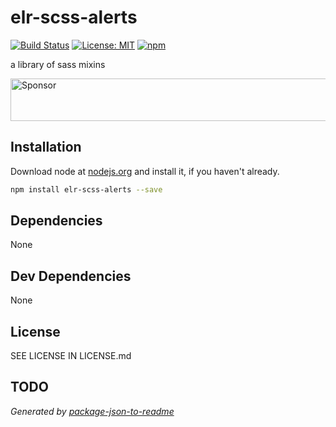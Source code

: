 # elr-scss-alerts

[![Build Status](https://travis-ci.org/Beth3346/elr-scss-alerts.svg?branch=master)](https://travis-ci.org/Beth3346/elr-scss-alerts)
[![License: MIT](https://img.shields.io/badge/License-MIT-yellow.svg)](https://opensource.org/licenses/MIT)
[![npm](https://img.shields.io/npm/dm/elr-scss-alerts.svg?style=flat)]()

a library of sass mixins

<a target='_blank' rel='nofollow' href='https://app.codesponsor.io/link/WQoMZ89hEDJBYaUN6DNr2Xrq/Beth3346/elr-scss-alerts'>
  <img alt='Sponsor' width='888' height='68' src='https://app.codesponsor.io/embed/WQoMZ89hEDJBYaUN6DNr2Xrq/Beth3346/elr-scss-alerts.svg' />
</a>

## Installation

Download node at [nodejs.org](http://nodejs.org) and install it, if you haven't already.

```sh
npm install elr-scss-alerts --save
```



## Dependencies

None

## Dev Dependencies


None

## License

SEE LICENSE IN LICENSE.md

## TODO

_Generated by [package-json-to-readme](https://github.com/zeke/package-json-to-readme)_
